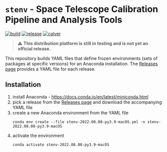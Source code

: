 # `stenv` - Space Telescope Calibration Pipeline and Analysis Tools

[![build](https://github.com/spacetelescope/stenv/actions/workflows/build.yml/badge.svg)](https://github.com/spacetelescope/stenv/actions/workflows/build.yml)
[![release](https://img.shields.io/github/v/release/spacetelescope/stenv)](https://github.com/spacetelescope/stenv/releases)
[![calver](https://img.shields.io/badge/calver-YYYY.0M.0D-22bfda.svg)](https://calver.org)

> :warning: **This distribution platform is still in testing and is not yet an official release.**

This repository builds YAML files that define frozen environments (sets of packages at specific versions) for an
Anaconda installation. The [Releases page](https://github.com/spacetelescope/stenv/releases) provides a YAML file for
each release.

## Installation

1. install Anaconda - https://docs.conda.io/en/latest/miniconda.html
2. pick a release from the [Releases page](https://github.com/spacetelescope/stenv/releases)
   and download the accompanying YAML file
3. create a new Anaconda environment from the YAML file
   ```shell
   conda env create --file stenv-2022.08.08-py3.9-macOS.yml -n stenv-2022.08.08-py3.9-macOS
   ```
4. activate the environment
   ```shell
   conda activate stenv-2022.08.08-py3.9-macOS
   ```